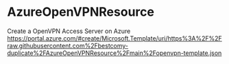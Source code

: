 # AzureOpenVPNResource
Create a OpenVPN Access Server on Azure
https://portal.azure.com/#create/Microsoft.Template/uri/https%3A%2F%2Fraw.githubusercontent.com%2Fbestcomy-duplicate%2FAzureOpenVPNResource%2Fmain%2Fopenvpn-template.json
